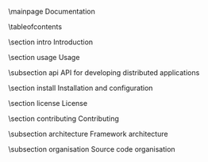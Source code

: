 \mainpage Documentation

\tableofcontents

\section intro Introduction

\section usage Usage

\subsection api API for developing distributed applications

\section install Installation and configuration

\section license License

\section contributing Contributing

\subsection architecture Framework architecture

\subsection organisation Source code organisation
